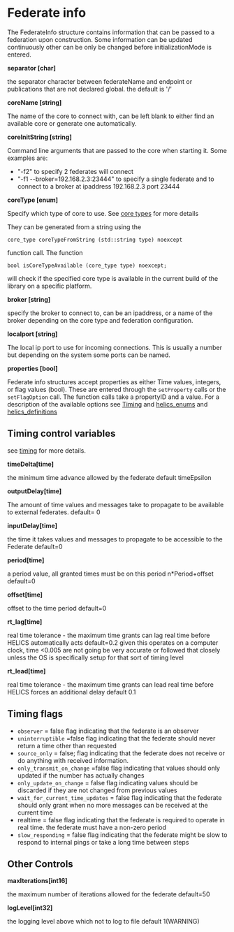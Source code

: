 # Federate info

The FederateInfo structure contains information that can be passed to a federation upon construction. Some information can be updated continuously other can be only be changed before initializationMode is entered.

**separator [char]**

the separator character between federateName and endpoint or publications that are not declared global.  the default is '/'

**coreName  [string]**

The name of the core to connect with,  can be left blank to either find an available core or generate one automatically.

**coreInitString [string]**

Command line arguments that are passed to the core when starting it.  Some examples are:

  - "-f2" to specify 2 federates will connect
  - "-f1 --broker=192.168.2.3:23444"  to specify a single federate and to connect to a broker at ipaddress 192.168.2.3 port 23444

**coreType [enum]**

Specify which type of core to use. See [core types](./CoreTypes) for more details

They can be generated from a string using the

```
core_type coreTypeFromString (std::string type) noexcept
```

function call.  The function

```
bool isCoreTypeAvailable (core_type type) noexcept;
```

will check if the specified core type is available in the current build of the library on a specific platform.

**broker [string]**

specify the broker to connect to,  can be an ipaddress, or a name of the broker depending on the core type and federation configuration.

**localport [string]**

The local ip port to use for incoming connections.  This is usually a number but depending on the system some ports can be named.

**properties [bool]**

Federate info structures accept properties  as either Time values, integers, or flag values (bool).  These are entered through the `setProperty` calls or the `setFlagOption` call.
The function calls take a propertyID and a value.
For a description of the available options see [Timing](./Timing) and  [helics_enums](../doxygen/helics__enums_8h.html) and [helics_definitions](../doxygen/helics__definitions_8hpp.html)

## Timing control variables

see [timing](./Timing.html) for more details.

**timeDelta[time]**

the minimum time advance allowed by the federate
default timeEpsilon

**outputDelay[time]**

The amount of time values and messages take to propagate to be
available to external federates.
default= 0

**inputDelay[time]**

the time it takes values and messages to propagate to be accessible to the Federate
default=0

**period[time]**

a period value,  all granted times must be on this period n*Period+offset
default=0

**offset[time]**

offset to the time period
default=0

**rt_lag[time]**

real time tolerance - the maximum time grants can lag real time before HELICS automatically acts
default=0.2 given this operates on a computer clock, time <0.005 are not going be very accurate or followed that closely unless the OS is specifically setup for that sort of timing level

**rt_lead[time]**

real time tolerance - the maximum time grants can lead real time before HELICS forces an additional delay
default 0.1

## Timing flags

 - `observer` = false
 flag indicating that the federate is an observer
 - `uninterruptible` =false
flag indicating that the federate should never return a time other than requested
 - `source_only` = false;
flag indicating that the federate does not receive or do anything with received information.
 - `only_transmit_on_change` =false
flag indicating that values should only updated if the number has actually changes
 - `only_update_on_change` = false
flag indicating values should be discarded if they are not changed from previous values
 - `wait_for_current_time_updates` = false
flag indicating that the federate should only grant when no more messages can be received at the current time
 - realtime = false
flag indicating that the federate is required to operate in real time.  the federate must have a non-zero period
- `slow_responding` = false
flag indicating that the federate might be slow to respond to internal pings or take a long time between steps

## Other Controls

**maxIterations[int16]**

the maximum number of iterations allowed for the federate
default=50

**logLevel[int32]**

the logging level above which not to log to file default 1(WARNING)
